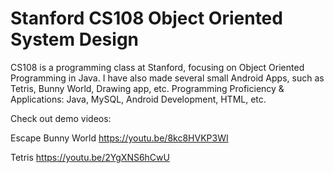 # Stanford CS108 Object Oriented System Design
CS108 is a programming class at Stanford, focusing on Object Oriented Programming in Java. I have also made several small Android Apps, such as Tetris, Bunny World,  Drawing app, etc. 
Programming Proficiency & Applications: Java, MySQL, Android Development, HTML, etc.

Check out demo videos:

Escape Bunny World
https://youtu.be/8kc8HVKP3WI

Tetris
https://youtu.be/2YgXNS6hCwU

